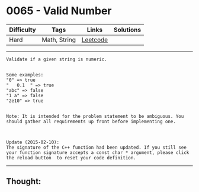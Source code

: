 # 0065 - Valid Number

Difficulty  | Tags | Links | Solutions
----------- | ---- | ----- | -----
Hard | Math, String | [Leetcode](https://leetcode.com/problems/valid-number/description/) |


-----------

```
Validate if a given string is numeric.


Some examples:
"0" => true
"   0.1  " => true
"abc" => false
"1 a" => false
"2e10" => true


Note: It is intended for the problem statement to be ambiguous. You should gather all requirements up front before implementing one.



Update (2015-02-10):
The signature of the C++ function had been updated. If you still see your function signature accepts a const char * argument, please click the reload button  to reset your code definition.
```

-----------

## Thought:
